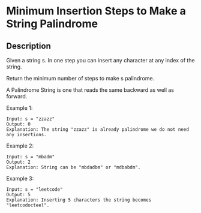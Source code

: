 # Minimum Insertion Steps to Make a String Palindrome

## Description
Given a string s. In one step you can insert any character at any index of the string.

Return the minimum number of steps to make s palindrome.

A Palindrome String is one that reads the same backward as well as forward.

Example 1:

```
Input: s = "zzazz"
Output: 0
Explanation: The string "zzazz" is already palindrome we do not need any insertions.
```

Example 2:

```
Input: s = "mbadm"
Output: 2
Explanation: String can be "mbdadbm" or "mdbabdm".
```

Example 3:

```
Input: s = "leetcode"
Output: 5
Explanation: Inserting 5 characters the string becomes "leetcodocteel".
```